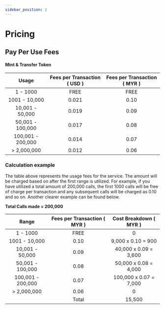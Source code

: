 ```yaml
---
sidebar_position: 2
---
```


# Pricing
## Pay Per Use Fees

#### Mint & Transfer Token

| Usage                 | Fees per Transaction ( USD ) | Fees per Transaction ( MYR ) |
| :-------------------: | :--------------------------: | :--------------------------: |
| 1 - 1000              | FREE                         | FREE                         |
| 1001 - 10,000         | 0.021                        | 0.10                         |
| 10,001 - 50,000       | 0.019                        | 0.09                         |
| 50,001 - 100,000      | 0.017                        | 0.08                         |
| 100,001 - 200,000     | 0.014                        | 0.07                         |
| > 2,000,000           | 0.012                        | 0.06                         |

### Calculation example

The table above represents the usage fees for the service. The amount will be charged based on after the first range is utilized. For example, if you have utilized a total amount of 200,000 calls, the first 1000 calls will be free of charge per transaction and any subsequent calls will be charged as 0.10 and so on. Another clearer example can be found below.

**Total Calls made = 200,000**

| Range                 | Fees per Transaction ( MYR ) | Cost Breakdown ( MYR )      |
| :-------------------: | :--------------------------: | :-------------------------: |
| 1 - 1000              | FREE                         | 0                           |
| 1001 - 10,000         | 0.10                         | 9,000 x 0.10 = 900          |
| 10,001 - 50,000       | 0.09                         | 40,000 x 0.09 = 3,600       |
| 50,001 - 100,000      | 0.08                         | 50,000 x 0.08 = 4,000       |
| 100,001 - 200,000     | 0.07                         | 100,000 x 0.07 = 7,000      |
| > 2,000,000           | 0.06                         | 0                           |
|                       | Total                        | 15,500                      |

<br/>

